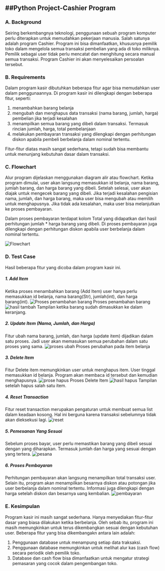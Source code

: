 ##Python Project-Cashier Program
---
### A. Background
Seiring berkembangnya teknologi, penggunaan sebuah program komputer perlu diterapkan untuk memudahkan pekerjaan manusia. Salah satunya adalah program Cashier. Program ini bisa dimanfaatkan, khususnya pemilik toko dalam mengelola semua transaksi pembelian yang ada di toko miliknya. Pemilik sebagai user tidak perlu mencatat dan menghitung secara manual semua transaksi. Program Cashier ini akan menyelesaikan persoalan tersebut.


### B. Requirements
Dalam program kasir dibutuhkan beberapa fitur agar bisa memudahkan user dalam penggunaannya. Di program kasir ini dilengkapi dengan beberapa fitur, seperti:
1. menambahkan barang belanja
2. mengubah dan menghapus data transaksi (nama barang, jumlah, harga) pembelian jika terjadi kesalahan
3. menampilkan semua barang yang dibeli dalam transaksi. Termasuk rincian jumlah, harga, total pembelanjaan
4. melakukan pembayaran transaksi yang dilengkapi dengan perhitungan diskon apabila pembeli berbelanja dalam nominal tertentu.

Fitur-fitur diatas masih sangat sederhana, tetapi sudah bisa membantu untuk menunjang kebutuhan dasar dalam transaksi.

### C. Flowchart
Alur program dijelaskan menggunakan diagram alir atau flowchart. Ketika program dimulai, user akan langsung memasukkan id belanja, nama barang, jumlah barang, dan harga barang yang dibeli. Setelah selesai, user akan diajak untuk mengecek barang yang dibeli. Jika terjadi kesalahan pengisian nama, jumlah, dan harga barang, maka user bisa mengubah atau memilih untuk menghapusnya. Jika tidak ada kesalahan, maka user bisa melanjutkan ke proses pembayaran.

Dalam proses pembayaran terdapat kolom Total yang didapatkan dari hasil perhitungan jumlah * harga barang yang dibeli. Di proses pembayaran juga dilengkapi dengan perhitungan diskon apabila user berbelanja dalam nominal tertentu.

![Flowchart](https://masvay.com/wp-content/uploads/2023/09/Kasir.png)
### D. Test Case
Hasil beberapa fitur yang dicoba dalam program kasir ini.
##### 1. Add Item
Ketika proses menambahkan barang (Add Item) user hanya perlu memasukkan id belanja, nama barang(Str), jumlah(int), dan harga barang(int).
![Proses penambahan barang](https://masvay.com/wp-content/uploads/2023/09/proses-tambah.png)
Proses penambahan barang
![hasil tambah](https://masvay.com/wp-content/uploads/2023/09/hasil-penambahan.png)
Tampilan ketika barang sudah dimasukkan ke dalam keranjang.

##### 2. Update Item (Nama, Jumlah, dan Harga)
Fitur ubah nama barang, jumlah, dan harga (update item) dijadikan dalam satu proses. Jadi user akan memasukan semua perubahan dalam satu proses yang sama.
![proses ubah](https://masvay.com/wp-content/uploads/2023/09/proses-ubah.png)
Proses perubahan pada item belanja
##### 3. Delete Item
Fitur Delete item memungkinkan user untuk menghapus item. User tinggal memasukkan id belanja. Program akan membaca id tersebut dan kemudian menghapusnya.
![prose hapus](https://masvay.com/wp-content/uploads/2023/09/proses-hapus.png)
Proses Delete Item
![hasil hapus](https://masvay.com/wp-content/uploads/2023/09/hasil-hapus.png)
Tampilan setelah hapus salah satu item.
##### 4. Reset Transaction
Fitur reset transaction merupakan pengaturan untuk membuat semua list dalam keadaan kosong. Hal ini berguna karena transaksi sebelumnya tidak akan dieksekusi lagi.
![reset](https://masvay.com/wp-content/uploads/2023/09/reset-transaksi.png)
##### 5. Pemesanan Yang Sesuai
Sebelum proses bayar, user perlu memastikan barang yang dibeli sesuai dengan yang diharapkan. Termasuk jumlah dan harga yang sesuai dengan yang tertera.
![pesana](https://masvay.com/wp-content/uploads/2023/09/hasil-penambahan.png)
##### 6. Proses Pembayaran
Perhitungan pembayaran akan langsung menampilkan total transaksi user. Selain itu, program akan menampilkan besarnya diskon atau potongan jika user berbelanja dalam nominal tertentu. Informasi juga dilengkapi dengan harga setelah diskon dan besarnya uang kembalian.
![pembayaran](https://masvay.com/wp-content/uploads/2023/09/hasil-bayar.png)
### E. Kesimpulan
Program kasir ini masih sangat sederhana. Hanya menyediakan fitur-fitur dasar yang biasa dilakukan ketika berbelanja. Oleh sebab itu, program ini masih memungkinkan untuk terus dikembangkan sesuai dengan kebutuhan user. Beberapa fitur yang bisa dikembangakn antara lain adalah:
1. Penggunaan database untuk menampung setiap data traksaksi.
2. Penggunaan database memungkinkan untuk melihat alur kas (cash flow) secara periodik oleh pemilik toko.
3. Database dan cash flow bisa dimanfaatkan untuk mengatur strategi pemasaran yang cocok dalam pengembangan toko.